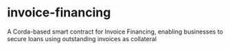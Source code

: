 # invoice-financing
A Corda-based smart contract for Invoice Financing, enabling businesses to secure loans using outstanding invoices as collateral
